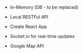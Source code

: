 
- In-Memory (DB - to be replaced)
- Local RESTFul API
- Create React App
- Socket.io for real-time updates

- Google Map API






